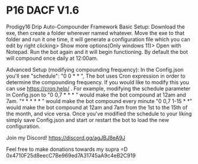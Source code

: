 # P16 DACF V1.6
Prodigy16 Drip Auto-Compounder Framework
Basic Setup: Download the exe, then create a folder wherever named whatever. Move the exe to that folder and run it one time, it will generate a configuration file
which you can edit by right clicking> Show more options(Only windows 11)> Open with Notepad. Run the bot again and it will begin functioning.
By default the bot will compound once daily at 12:00am.

Advanced Setup (modifying compounding frequency): In the Config.json you'll see   "schedule": "0 0 * * ",
The bot uses Cron expression in order to determine the compounding frequency.  If you would like to modify this you can use https://cron.help/ . For example, modifying the schedule parameter in Config.json to 
"0 0,7 * * * " would make the bot compound at 12am and 7am.
"* * * * * " would make the bot compound every minute
"0 0,7 1-15 * *" would make the bot compound at 12am and 7am from the 1st to the 15th of the month, and vice versa.
Once you've modified the schedule to your liking simply save Config.json and start or restart the bot to load the new configuration.

Join my Discord! https://discord.gg/agJBJ8eA9J

Feel free to make donations towards my supra =D 
0x4710F25d8eecC7Be969ed7A31745aA9c4eB2C919

